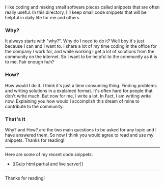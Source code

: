 I like coding and making small software pieces called snippets that are often really useful. In this directory, I'll keep small code snippets that will be helpful in daily life for me and others.

### Why? 
It always starts with "why?". Why do I need to do it? Well boy it's just because I can and I want to. I share a lot of my time coding in the office for the company I work for, and while working I get a lot of solutions from the community on the internet. So I want to be helpful to the community as it is to me. Fair enough huh? 

### How?
How would I do it. I think it's just a time consuming thing. Finding problems and writing solutions in a explained format. It's often hard for people that don't write much. But now for me, I write a lot. In Fact, I am writing write now. Explaining you how would I accomplish this dream of mine to contribute to the community. 

### That's it 
Why? and How? are the two main questions to be asked for any topic and I have answered them. So now I think you would agree to read and use my snippets. Thanks for reading!

---
Here are some of my recent code snippets:
- [[Gulp html partial and live server]]



---
Thanks for reading!